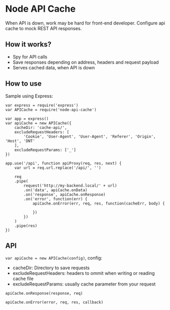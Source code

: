 Node API Cache
======
When API is down, work may be hard for front-end developer.
Configure api cache to mock REST API responses.


How it works?
------
- Spy for API calls
- Save responses depending on address, headers and request payload
- Serves cached data, when API is down


How to use
------

Sample using Express:
```
var express = require('express')
var APICache = require('node-api-cache')

var app = express()
var apiCache = new APICache({
	cacheDir: 'cache-api/',
	excludeRequestHeaders: [
		'Cookie', 'User-Agent', 'User-Agent', 'Referer', 'Origin', 'Host', 'DNT'
	],
	excludeRequestParams: ['_']
})

app.use('/api', function apiProxy(req, res, next) {
	var url = req.url.replace('/api/', '')

	req
	.pipe(
		request('http://my-backend.local/' + url)
		.on('data', apiCache.onData)
		.on('response', apiCache.onResponse)
		.on('error', function(err) {
			apiCache.onError(err, req, res, function(cacheErr, body) {

			})
		})
	)
	.pipe(res)
})

```


API
------
`var apiCache = new APICache(config)`, config:
- cacheDir: Directory to save requests
- excludeRequestHeaders: headers to ommit when writing or reading cache file
- excludeRequestParams: usually cache parameter from your request

`apiCache.onResponse(response, req)`

`apiCache.onError(error, req, res, callback)`
